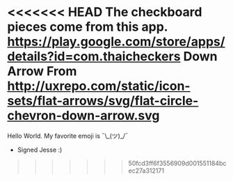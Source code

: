 <<<<<<< HEAD
The checkboard pieces come from this app. https://play.google.com/store/apps/details?id=com.thaicheckers
Down Arrow From http://uxrepo.com/static/icon-sets/flat-arrows/svg/flat-circle-chevron-down-arrow.svg
=======
Hello World. My favorite emoji is ¯&#92;&#95;(ツ)&#95;/¯

- Signed Jesse :)
>>>>>>> 50fcd3ff6f3556909d001551184bcec27a312171
